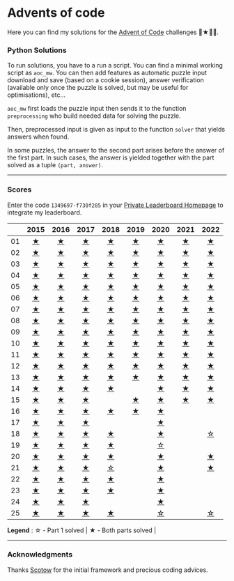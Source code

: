 # Advents of code

Here you can find my solutions for the [Advent of Code](https://adventofcode.com) challenges 🎄★🎅🏻.


### __Python Solutions__

To run solutions, you have to a run a script. You can find a minimal working script as `aoc_mw`. You can then add features as automatic puzzle input download and save (based on a cookie session), answer verification (available only once the puzzle is solved, but may be useful for optimisations), etc...


`aoc_mw` first loads the puzzle input then sends it to the function `preprocessing` who build needed data for solving the puzzle.

Then, preprocessed input is given as input to the function `solver` that yields answers when found. 

In some puzzles, the answer to the second part arises before the answer of the first part. In such cases, the answer is yielded together with the part solved as a tuple `(part, answer)`. 

---
### Scores

Enter the code `1349697-f730f285` in your [Private Leaderboard Homepage](https://adventofcode.com/2022/leaderboard/private) to integrate my leaderboard.

<center>

|   |2015|2016|2017|2018|2019|2020|2021|2022|
|:---:|:---:|:---:|:---:|:---:|:---:|:---:|:---:|:---:|
| 01 |[★](https://github.com/baptistecottier/advents-of-code/tree/main/2015/01)|[★](https://github.com/baptistecottier/advents-of-code/tree/main/2016/01)|[★](https://github.com/baptistecottier/advents-of-code/tree/main/2017/01)|[★](https://github.com/baptistecottier/advents-of-code/tree/main/2018/01)|[★](https://github.com/baptistecottier/advents-of-code/tree/main/2019/01)|[★](https://github.com/baptistecottier/advents-of-code/tree/main/2020/01)|[★](https://github.com/baptistecottier/advents-of-code/tree/main/2021/01)|[★](https://github.com/baptistecottier/advents-of-code/tree/main/2022/01)
| 02 |[★](https://github.com/baptistecottier/advents-of-code/tree/main/2015/02)|[★](https://github.com/baptistecottier/advents-of-code/tree/main/2016/02)|[★](https://github.com/baptistecottier/advents-of-code/tree/main/2017/02)|[★](https://github.com/baptistecottier/advents-of-code/tree/main/2018/02)|[★](https://github.com/baptistecottier/advents-of-code/tree/main/2019/02)|[★](https://github.com/baptistecottier/advents-of-code/tree/main/2020/02)|[★](https://github.com/baptistecottier/advents-of-code/tree/main/2021/02)|[★](https://github.com/baptistecottier/advents-of-code/tree/main/2022/02)
| 03 |[★](https://github.com/baptistecottier/advents-of-code/tree/main/2015/03)|[★](https://github.com/baptistecottier/advents-of-code/tree/main/2016/03)|[★](https://github.com/baptistecottier/advents-of-code/tree/main/2017/03)|[★](https://github.com/baptistecottier/advents-of-code/tree/main/2018/03)|[★](https://github.com/baptistecottier/advents-of-code/tree/main/2019/03)|[★](https://github.com/baptistecottier/advents-of-code/tree/main/2020/03)|[★](https://github.com/baptistecottier/advents-of-code/tree/main/2021/03)|[★](https://github.com/baptistecottier/advents-of-code/tree/main/2022/03)
| 04 |[★](https://github.com/baptistecottier/advents-of-code/tree/main/2015/04)|[★](https://github.com/baptistecottier/advents-of-code/tree/main/2016/04)|[★](https://github.com/baptistecottier/advents-of-code/tree/main/2017/04)|[★](https://github.com/baptistecottier/advents-of-code/tree/main/2018/04)|[★](https://github.com/baptistecottier/advents-of-code/tree/main/2019/04)|[★](https://github.com/baptistecottier/advents-of-code/tree/main/2020/04)|[★](https://github.com/baptistecottier/advents-of-code/tree/main/2021/04)|[★](https://github.com/baptistecottier/advents-of-code/tree/main/2022/04)
| 05 |[★](https://github.com/baptistecottier/advents-of-code/tree/main/2015/05)|[★](https://github.com/baptistecottier/advents-of-code/tree/main/2016/05)|[★](https://github.com/baptistecottier/advents-of-code/tree/main/2017/05)|[★](https://github.com/baptistecottier/advents-of-code/tree/main/2018/05)|[★](https://github.com/baptistecottier/advents-of-code/tree/main/2019/05)|[★](https://github.com/baptistecottier/advents-of-code/tree/main/2020/05)|[★](https://github.com/baptistecottier/advents-of-code/tree/main/2021/05)|[★](https://github.com/baptistecottier/advents-of-code/tree/main/2022/05)
| 06 |[★](https://github.com/baptistecottier/advents-of-code/tree/main/2015/06)|[★](https://github.com/baptistecottier/advents-of-code/tree/main/2016/06)|[★](https://github.com/baptistecottier/advents-of-code/tree/main/2017/06)|[★](https://github.com/baptistecottier/advents-of-code/tree/main/2018/06)|[★](https://github.com/baptistecottier/advents-of-code/tree/main/2019/06)|[★](https://github.com/baptistecottier/advents-of-code/tree/main/2020/06)|[★](https://github.com/baptistecottier/advents-of-code/tree/main/2021/06)|[★](https://github.com/baptistecottier/advents-of-code/tree/main/2022/06)
| 07 |[★](https://github.com/baptistecottier/advents-of-code/tree/main/2015/07)|[★](https://github.com/baptistecottier/advents-of-code/tree/main/2016/07)|[★](https://github.com/baptistecottier/advents-of-code/tree/main/2017/07)|[★](https://github.com/baptistecottier/advents-of-code/tree/main/2018/07)|[★](https://github.com/baptistecottier/advents-of-code/tree/main/2019/07)|[★](https://github.com/baptistecottier/advents-of-code/tree/main/2020/07)|[★](https://github.com/baptistecottier/advents-of-code/tree/main/2021/07)|[★](https://github.com/baptistecottier/advents-of-code/tree/main/2022/07)
| 08 |[★](https://github.com/baptistecottier/advents-of-code/tree/main/2015/08)|[★](https://github.com/baptistecottier/advents-of-code/tree/main/2016/08)|[★](https://github.com/baptistecottier/advents-of-code/tree/main/2017/08)|[★](https://github.com/baptistecottier/advents-of-code/tree/main/2018/08)|[★](https://github.com/baptistecottier/advents-of-code/tree/main/2019/08)|[★](https://github.com/baptistecottier/advents-of-code/tree/main/2020/08)|[★](https://github.com/baptistecottier/advents-of-code/tree/main/2021/08)|[★](https://github.com/baptistecottier/advents-of-code/tree/main/2022/08)
| 09 |[★](https://github.com/baptistecottier/advents-of-code/tree/main/2015/09)|[★](https://github.com/baptistecottier/advents-of-code/tree/main/2016/09)|[★](https://github.com/baptistecottier/advents-of-code/tree/main/2017/09)|[★](https://github.com/baptistecottier/advents-of-code/tree/main/2018/09)|[★](https://github.com/baptistecottier/advents-of-code/tree/main/2019/09)|[★](https://github.com/baptistecottier/advents-of-code/tree/main/2020/09)|[★](https://github.com/baptistecottier/advents-of-code/tree/main/2021/09)|[★](https://github.com/baptistecottier/advents-of-code/tree/main/2022/09)
| 10 |[★](https://github.com/baptistecottier/advents-of-code/tree/main/2015/10)|[★](https://github.com/baptistecottier/advents-of-code/tree/main/2016/10)|[★](https://github.com/baptistecottier/advents-of-code/tree/main/2017/10)|[★](https://github.com/baptistecottier/advents-of-code/tree/main/2018/10)|[★](https://github.com/baptistecottier/advents-of-code/tree/main/2019/10)|[★](https://github.com/baptistecottier/advents-of-code/tree/main/2020/10)|[★](https://github.com/baptistecottier/advents-of-code/tree/main/2021/10)|[★](https://github.com/baptistecottier/advents-of-code/tree/main/2022/10)
| 11 |[★](https://github.com/baptistecottier/advents-of-code/tree/main/2015/11)|[★](https://github.com/baptistecottier/advents-of-code/tree/main/2016/11)|[★](https://github.com/baptistecottier/advents-of-code/tree/main/2017/11)|[★](https://github.com/baptistecottier/advents-of-code/tree/main/2018/11)|[★](https://github.com/baptistecottier/advents-of-code/tree/main/2019/11)|[★](https://github.com/baptistecottier/advents-of-code/tree/main/2020/11)|[★](https://github.com/baptistecottier/advents-of-code/tree/main/2021/11)|[★](https://github.com/baptistecottier/advents-of-code/tree/main/2022/11)
| 12 |[★](https://github.com/baptistecottier/advents-of-code/tree/main/2015/12)|[★](https://github.com/baptistecottier/advents-of-code/tree/main/2016/12)|[★](https://github.com/baptistecottier/advents-of-code/tree/main/2017/12)|[★](https://github.com/baptistecottier/advents-of-code/tree/main/2018/12)|[★](https://github.com/baptistecottier/advents-of-code/tree/main/2019/12)|[★](https://github.com/baptistecottier/advents-of-code/tree/main/2020/12)|[★](https://github.com/baptistecottier/advents-of-code/tree/main/2021/12)|[★](https://github.com/baptistecottier/advents-of-code/tree/main/2022/12)
| 13 |[★](https://github.com/baptistecottier/advents-of-code/tree/main/2015/13)|[★](https://github.com/baptistecottier/advents-of-code/tree/main/2016/13)|[★](https://github.com/baptistecottier/advents-of-code/tree/main/2017/13)|[★](https://github.com/baptistecottier/advents-of-code/tree/main/2018/13)|[★](https://github.com/baptistecottier/advents-of-code/tree/main/2018/13)|[★](https://github.com/baptistecottier/advents-of-code/tree/main/2020/13)|[★](https://github.com/baptistecottier/advents-of-code/tree/main/2021/13)|[★](https://github.com/baptistecottier/advents-of-code/tree/main/2022/13)
| 14 |[★](https://github.com/baptistecottier/advents-of-code/tree/main/2015/14)|[★](https://github.com/baptistecottier/advents-of-code/tree/main/2016/14)|[★](https://github.com/baptistecottier/advents-of-code/tree/main/2017/14)|[★](https://github.com/baptistecottier/advents-of-code/tree/main/2018/14)||[★](https://github.com/baptistecottier/advents-of-code/tree/main/2020/14)|[★](https://github.com/baptistecottier/advents-of-code/tree/main/2021/14)|[★](https://github.com/baptistecottier/advents-of-code/tree/main/2022/14)
| 15 |[★](https://github.com/baptistecottier/advents-of-code/tree/main/2015/15)|[★](https://github.com/baptistecottier/advents-of-code/tree/main/2016/15)|[★](https://github.com/baptistecottier/advents-of-code/tree/main/2017/15)||[★](https://github.com/baptistecottier/advents-of-code/tree/main/2019/15)|[★](https://github.com/baptistecottier/advents-of-code/tree/main/2020/15)|[★](https://github.com/baptistecottier/advents-of-code/tree/main/2021/15)|[★](https://github.com/baptistecottier/advents-of-code/tree/main/2022/15)
| 16 |[★](https://github.com/baptistecottier/advents-of-code/tree/main/2015/16)|[★](https://github.com/baptistecottier/advents-of-code/tree/main/2016/16)|[★](https://github.com/baptistecottier/advents-of-code/tree/main/2017/16)|[★](https://github.com/baptistecottier/advents-of-code/tree/main/2018/16)|[★](https://github.com/baptistecottier/advents-of-code/tree/main/2019/14)|[★](https://github.com/baptistecottier/advents-of-code/tree/main/2020/16)||
| 17 |[★](https://github.com/baptistecottier/advents-of-code/tree/main/2015/17)|[★](https://github.com/baptistecottier/advents-of-code/tree/main/2016/17)|[★](https://github.com/baptistecottier/advents-of-code/tree/main/2017/17)|||[★](https://github.com/baptistecottier/advents-of-code/tree/main/2020/17)||
| 18 |[★](https://github.com/baptistecottier/advents-of-code/tree/main/2015/18)|[★](https://github.com/baptistecottier/advents-of-code/tree/main/2016/18)|[★](https://github.com/baptistecottier/advents-of-code/tree/main/2017/18)|[★](https://github.com/baptistecottier/advents-of-code/tree/main/2018/18)||[★](https://github.com/baptistecottier/advents-of-code/tree/main/2020/18)||[☆](https://github.com/baptistecottier/advents-of-code/tree/main/2022/18)
| 19 |[★](https://github.com/baptistecottier/advents-of-code/tree/main/2015/19)|[★](https://github.com/baptistecottier/advents-of-code/tree/main/2016/19)|[★](https://github.com/baptistecottier/advents-of-code/tree/main/2017/19)|[★](https://github.com/baptistecottier/advents-of-code/tree/main/2018/19)||[☆](https://github.com/baptistecottier/advents-of-code/tree/main/2020/19)||
| 20 |[★](https://github.com/baptistecottier/advents-of-code/tree/main/2015/20)|[★](https://github.com/baptistecottier/advents-of-code/tree/main/2016/20)|[★](https://github.com/baptistecottier/advents-of-code/tree/main/2017/20)|[★](https://github.com/baptistecottier/advents-of-code/tree/main/2018/20)||[★](https://github.com/baptistecottier/advents-of-code/tree/main/2020/20)||[★](https://github.com/baptistecottier/advents-of-code/tree/main/2022/20)
| 21 |[★](https://github.com/baptistecottier/advents-of-code/tree/main/2015/21)|[★](https://github.com/baptistecottier/advents-of-code/tree/main/2016/21)|[★](https://github.com/baptistecottier/advents-of-code/tree/main/2017/21)|[☆](https://github.com/baptistecottier/advents-of-code/tree/main/2018/21)||[★](https://github.com/baptistecottier/advents-of-code/tree/main/2020/21)||[★](https://github.com/baptistecottier/advents-of-code/tree/main/2022/21)
| 22 |[★](https://github.com/baptistecottier/advents-of-code/tree/main/2015/22)|[★](https://github.com/baptistecottier/advents-of-code/tree/main/2016/22)|[★](https://github.com/baptistecottier/advents-of-code/tree/main/2017/22)|[★](https://github.com/baptistecottier/advents-of-code/tree/main/2018/22)||[★](https://github.com/baptistecottier/advents-of-code/tree/main/2020/22)||
| 23 |[★](https://github.com/baptistecottier/advents-of-code/tree/main/2015/23)|[★](https://github.com/baptistecottier/advents-of-code/tree/main/2016/23)|[★](https://github.com/baptistecottier/advents-of-code/tree/main/2017/23)|[★](https://github.com/baptistecottier/advents-of-code/tree/main/2018/23)||[★](https://github.com/baptistecottier/advents-of-code/tree/main/2020/23)||
| 24 |[★](https://github.com/baptistecottier/advents-of-code/tree/main/2015/24)|[★](https://github.com/baptistecottier/advents-of-code/tree/main/2016/24)|[★](https://github.com/baptistecottier/advents-of-code/tree/main/2017/24)|||[★](https://github.com/baptistecottier/advents-of-code/tree/main/2020/24)||
| 25 |[★](https://github.com/baptistecottier/advents-of-code/tree/main/2015/25)|[★](https://github.com/baptistecottier/advents-of-code/tree/main/2016/25)|[★](https://github.com/baptistecottier/advents-of-code/tree/main/2017/25)|[★](https://github.com/baptistecottier/advents-of-code/tree/main/2018/25)||[☆](https://github.com/baptistecottier/advents-of-code/tree/main/2020/25)||[☆](https://github.com/baptistecottier/advents-of-code/tree/main/2022/25)

</center>

**Legend** :  ☆ - Part 1 solved | ★ - Both parts solved |

----

### Acknowledgments
Thanks [Scotow](https://github.com/scotow) for the initial framework and precious coding advices.
